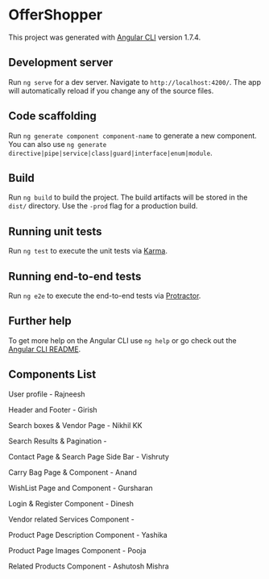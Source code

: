 # OfferShopper

This project was generated with [Angular CLI](https://github.com/angular/angular-cli) version 1.7.4.

## Development server

Run `ng serve` for a dev server. Navigate to `http://localhost:4200/`. The app will automatically reload if you change any of the source files.

## Code scaffolding

Run `ng generate component component-name` to generate a new component. You can also use `ng generate directive|pipe|service|class|guard|interface|enum|module`.

## Build

Run `ng build` to build the project. The build artifacts will be stored in the `dist/` directory. Use the `-prod` flag for a production build.

## Running unit tests

Run `ng test` to execute the unit tests via [Karma](https://karma-runner.github.io).

## Running end-to-end tests

Run `ng e2e` to execute the end-to-end tests via [Protractor](http://www.protractortest.org/).

## Further help

To get more help on the Angular CLI use `ng help` or go check out the [Angular CLI README](https://github.com/angular/angular-cli/blob/master/README.md).

## Components List
User profile      			- Rajneesh

Header and Footer 			- Girish

Search boxes & Vendor Page		- Nikhil KK

Search Results & Pagination 		- 

Contact Page & Search Page Side Bar - Vishruty

Carry Bag Page & Component 		- Anand

WishList Page and Component 		- Gursharan

Login & Register Component 		- Dinesh

Vendor related Services Component 	-

Product Page Description Component	- Yashika

Product Page Images Component		- Pooja
			
Related Products Component 		- Ashutosh Mishra

